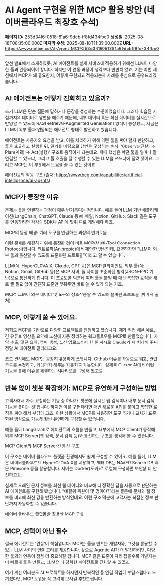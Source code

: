 # AI Agent 구현을 위한 MCP 활용 방안 (네이버클라우드 최장호 수석)

**페이지 ID:** 253d3416-0518-81a6-9dcb-ff8fd434fbc0
**생성일:** 2025-08-18T08:35:00.000Z
**마지막 수정:** 2025-08-18T11:35:00.000Z
**URL:** https://www.notion.so/AI-Agent-MCP-253d3416051881a69dcbff8fd434fbc0

---

앞선 발표에서 소개하였듯, AI 에이전트를 실제 서비스에 적용하기 위해선 LLM이 다양한 툴과 연동되어야 합니다. 하지만 이 연동 과정이 생각보다 만만치 않죠. 저는 이번 세션에서 MCP가 왜 필요한지, 어떻게 구현되고 적용되는지 사례를 중심으로 공유드리겠습니다.

## AI 에이전트는 어떻게 진화하고 있을까?

초기 LLM은 단순 질문에 답하거나 문장을 생성하는 수준이었습니다. 그러나 학습된 시점까지의 데이터로 답변을 해주기 때문에, 내부 데이터 혹은 최신 데이터를 실시간으로 반영할 수 있도록 RAG(Retrieval-Augmented Generation) 방식이 등장했고, 지금은 LLM이 외부 툴과 연동되는 에이전트 형태로 발전하고 있습니다.

에이전트는 사용자의 요청을 받고, 이를 처리하기 위해 어떤 툴을 써야 할지 판단하고, 툴을 호출하고 실행한 뒤, 결과를 바탕으로 답변을 구성하는 순서. 'Observe(관찰) → Plan(계획) → Act(실행)' 구조로 움직이게 되는데요. 이때 핵심은 어떤 툴을 얼마나 잘 연결할 수 있느냐, 그리고 툴 호출을 잘 수행할 수 있는 LLM을 쓰느냐에 달려 있어요. 그리고 MCP는 이 부분에서 도움을 줄 수 있는 것이죠.

에이전트의 작동 구조 (출처: https://www.bcg.com/capabilities/artificial-intelligence/ai-agents)

## MCP가 등장한 이유

문제는 툴을 연결하는 과정이 매우 번거롭다는 점입니다. 예를 들어 LLM 기반 애플리케이션(LangChain, ChatGPT, Claude 등)에 메일, Notion, GitHub, Slack 같은 도구를 연동하려면 각각의 SDK나 API에 맞춰 따로 개발해야 하죠.

MCP의 등장 배경: 여러 도구를 연결하는 과정의 번거로움

이런 문제를 해결하기 위해 등장한 것이 바로 MCP(Multi-Tool Connection Protocol)입니다. 엔트로픽(Anthropic)에서 제안한 방식인데, 요약하자면 "LLM이 외부 툴과 통신할 수 있도록 표준화된 프로토콜"이라고 할 수 있습니다.

LLM(예: HyperCLOVA X, Claude, GPT 등)은 MCP 클라이언트, 외부 툴(예: Notion, Gmail, GitHub 등)은 MCP 서버, 둘 사이를 표준화된 방식(JSON-RPC 기반)으로 통신하게 합니다. 이 프로토콜 덕분에 여러 툴을 붙일 때 매번 복잡한 로직을 새로 짤 필요 없이 간단히 표준만 맞춰주면 바로 쓸 수 있게 되는 거죠.

MCP: LLM이 외부 데이터 및 도구와 상호작용할 수 있도록 설계된 프로토콜 (이미지 출처)

## MCP, 이렇게 쓸 수 있어요.

저희도 MCP를 기반으로 다양한 프로젝트를 진행하고 있습니다. 제가 직접 해본 예로, 긴 유튜브 영상을 요약해 노션에 자동 정리하는 워크플로우를 MCP로 만들었습니다. 자막 추출, 댓글 요약, 캡처 생성, 노션 업로드까지 한 줄 지시로 Claude가 다 처리해 주니 정말 AI 에이전트 같더라고요.

코드 관리에도 MCP는 굉장히 유용하게 쓰입니다. GitHub 이슈를 자동으로 읽고, 관련 코드를 수정하고, 커밋까지 해주는 자동화도 가능합니다. 실제로 Cursor AI에서 이런 기능을 통해 이슈를 해결하는 시나리오를 구성해 봤고요.

## 반복 없이 챗봇 확장하기: MCP로 유연하게 구성하는 방법

고객사에서 자주 요청하는 기능 중 하나가 '챗봇에 실시간 웹 검색이나 내부 문서 검색 기능을 붙이는 것'입니다. 하지만 이를 구현하려면 매번 새로운 API를 붙이고 복잡한 로직을 짜야 해서 부담이 크죠. 이런 상황에서 MCP를 사용하면 도구 추가나 교체가 표준화된 방식으로 가능해 훨씬 유연하게 구성할 수 있습니다.

예를 들어 LangGraph로 에이전트의 흐름을 만들고, 내부에서 MCP Client가 동작해 외부 MCP Server(웹 검색, 문서 검색 등)와 통신하는 구조를 생각해 볼 수 있습니다.

MCP Client와 MCP Server간 통신 구조

이 구조는 네이버 클라우드 플랫폼 환경에서도 쉽게 구성할 수 있어요. 예를 들어, LLM은 네이버클라우드의 HyperCLOVA X를 사용하고, 벡터 DB는 NAVER Search DB 혹은 Pinecone 등을 활용합니다. 서버는 Docker(도커)로 로컬에 구성하면 보안상 더 안전하고요.

실제로 오래된 문서 정보를 최신 웹 데이터와 비교해 더 정확한 답을 자동으로 판단하는 AI 에이전트를 구현해 봤습니다. “예결위 위원이 몇 명이야?”라는 질문에 문서와 웹 정보를 비교해 최신 값을 반환하는 방식인데요. 이런 구조 덕분에 고객사는 복잡한 정보 판단까지 자동화할 수 있습니다.

네이버 클라우드 플랫폼을 활용한 MCP 구성

## MCP, 선택이 아닌 필수

결국 에이전트는 ‘연결’이 핵심입니다. MCP는 툴을 만드는 개발자와, 그것을 활용할 수 있는 LLM 사이의 연결 고리를 제공합니다. 앞으로 Agentic AI가 더 발전하려면, 다양한 툴과의 연동이 점점 더 중요해질 겁니다. MCP 같은 표준이 자리 잡을수록 개발자는 더 빠르게 툴을 만들고, LLM은 더 강력한 에이전트로 진화할 수 있겠죠.

여기 계신 여러분도 AI 프로젝트를 하시면서 반복적인 툴 연결 작업이 부담스럽다고 느끼셨다면, MCP 도입을 꼭 고려해 보시길 추천드립니다.

